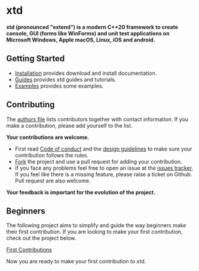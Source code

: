 # xtd

**xtd (pronounced "extend") is a modern C++20 framework to create console, GUI (forms like WinForms) and unit test applications on Microsoft Windows, Apple macOS, Linux, iOS and android.**

## Getting Started

* [Installation](https://gammasoft71.github.io/xtd/docs/downloads) provides download and install documentation.
* [Guides](https://gammasoft71.github.io/xtd/docs/documentation/guides) provides xtd guides and tutorials.
* [Examples](https://github.com/gammasoft71/xtd/blob/master/examples/README.md) provides some examples.

## Contributing

The [authors file](https://github.com/gammasoft71/xtd/blob/master/AUTHORS.md) lists contributors together with contact information. If you make a contribution, please add yourself to the list.

**Your contributions are welcome.**

* First read [Code of conduct](https://github.com/gammasoft71/xtd/blob/master/CODE_OF_CONDUCT.md) and the [design guidelines](https://gammasoft71.github.io/xtd/docs/documentation/Design%20Guidelines) to make sure your contribution follows the rules.
* [Fork](https://github.com/gammasoft71/xtd/fork) the project and use a pull request for adding your contribution.
* If you face any problems feel free to open an issue at the [issues tracker](https://github.com/gammasoft71/xtd/issues), If you feel like there is a missing feature, please raise a ticket on Github. Pull request are also welcome.

**Your feedback is important for the evolution of the project.**

## Beginners

The following project aims to simplify and guide the way beginners make their first contribution. If you are looking to make your first contribution, check out the project below.

[First Contributions](https://github.com/firstcontributions/first-contributions)

Now you are ready to make your first contribution to xtd.
